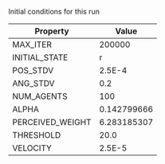Initial conditions for this run

| Property     | Value     |
|--------------|-----------|
|MAX_ITER|200000|
|INITIAL_STATE|r|
|POS_STDV|2.5E-4|
|ANG_STDV|0.2|
|NUM_AGENTS|100|
|ALPHA| 0.142799666|
|PERCEIVED_WEIGHT|6.283185307|
|THRESHOLD|20.0|
|VELOCITY|2.5E-5|